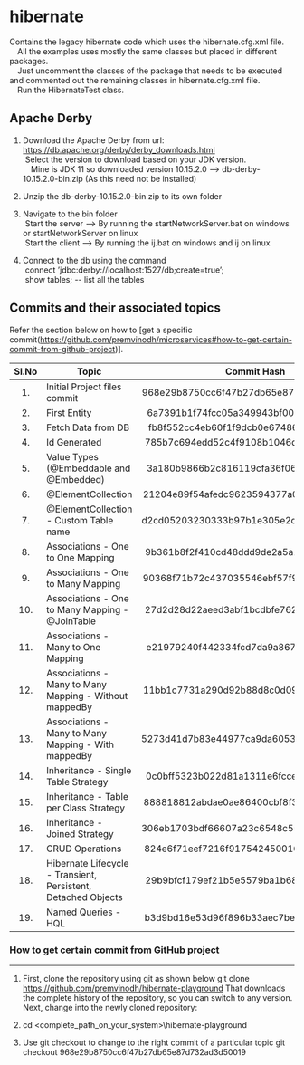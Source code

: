# hibernate
<!-- 
	https://docs.github.com/en/github/writing-on-github/getting-started-with-writing-and-formatting-on-github/basic-writing-and-formatting-syntax#hiding-content-with-comments 
	https://github.com/adam-p/markdown-here/wiki/Markdown-Cheatsheet#tables
-->

Contains the legacy hibernate code which uses the hibernate.cfg.xml file.  
&emsp;All the examples uses mostly the same classes but placed in different packages.  
&emsp;Just uncomment the classes of the package that needs to be executed and commented out the remaining classes in hibernate.cfg.xml file.  
&emsp;Run the HibernateTest class.  
	
Apache Derby 
-----------------------------------	
1. Download the Apache Derby from url: https://db.apache.org/derby/derby_downloads.html  
   &nbsp;Select the version to download based on your JDK version.  
   &emsp;Mine is JDK 11 so downloaded version 10.15.2.0 --> db-derby-10.15.2.0-bin.zip  (As this need not be installed)  

2. Unzip the db-derby-10.15.2.0-bin.zip to its own folder

3. Navigate to the bin folder  
   &nbsp;Start the server --> By running the startNetworkServer.bat on windows or startNetworkServer on linux  
   &nbsp;Start the client --> By running the ij.bat on windows and ij on linux

4. Connect to the db using the command  
   &nbsp;connect ’jdbc:derby://localhost:1527/db;create=true’;  
   &nbsp;show tables; -- list all the tables  

Commits and their associated topics 
-----------------------------------
Refer the section below on how to [get a specific commit(https://github.com/premvinodh/microservices#how-to-get-certain-commit-from-github-project)].

| Sl.No		| Topic                                       						| Commit Hash           								|
|:---------:|-------------------------------------------------------------------|:-----------------------------------------------------:|
| 	1.		| Initial Project files commit										| 968e29b8750cc6f47b27db65e87d732ad3d50019				|
| 	2.		| First Entity														| 6a7391b1f74fcc05a349943bf00a339f24c1bf48				|
| 	3.		| Fetch Data from DB												| fb8f552cc4eb60f1f9dcb0e67486e9cdf9789aea				|
| 	4.		| Id Generated														| 785b7c694edd52c4f9108b1046d4cbfab9d4a7aa				|
| 	5.		| Value Types (@Embeddable and @Embedded)							| 3a180b9866b2c816119cfa36f06c8fd7dce37fa2				|
| 	6.		| @ElementCollection												| 21204e89f54afedc9623594377a0cd0840775554				|
| 	7.		| @ElementCollection - Custom Table name							| d2cd05203230333b97b1e305e2d902f8282261ac				|
| 	8.		| Associations - One to One Mapping 								| 9b361b8f2f410cd48ddd9de2a5a1e31a96f11d22				|
| 	9.		| Associations - One to Many Mapping 								| 90368f71b72c437035546ebf57f911d329561873				|
| 	10.		| Associations - One to Many Mapping - @JoinTable					| 27d2d28d22aeed3abf1bcdbfe76262912a7d673c				|
| 	11.		| Associations - Many to One Mapping								| e21979240f442334fcd7da9a8672af4a7252d9fa				|
| 	12.		| Associations - Many to Many Mapping - Without mappedBy			| 11bb1c7731a290d92b88d8c0d096607f192df0de				|
| 	13.		| Associations - Many to Many Mapping - With mappedBy				| 5273d41d7b83e44977ca9da60530ded357b959ab				|
| 	14.		| Inheritance - Single Table Strategy								| 0c0bff5323b022d81a1311e6fcce323cc6b5a947				|
| 	15.		| Inheritance - Table per Class Strategy							| 888818812abdae0ae86400cbf8f343c1b6908979				|
| 	16.		| Inheritance - Joined Strategy										| 306eb1703bdf66607a23c6548c559b541200886d				|
| 	17.		| CRUD Operations													| 824e6f71eef7216f917542450016334a47a9bbde				|
| 	18.		| Hibernate Lifecycle - Transient, Persistent, Detached Objects		| 29b9bfcf179ef21b5e5579ba1b68b854ee14db7d				|
| 	19.		| Named Queries - HQL												| b3d9bd16e53d96f896b33aec7be32a407bfd6b5e				|

### How to get certain commit from GitHub project
------------------------------------------------
1. First, clone the repository using git as shown below
git clone https://github.com/premvinodh/hibernate-playground
That downloads the complete history of the repository, so you can switch to any version. Next, change into the newly cloned repository:

2. cd <complete_path_on_your_system>\hibernate-playground

3. Use git checkout <COMMIT> to change to the right commit of a particular topic
git checkout 968e29b8750cc6f47b27db65e87d732ad3d50019
